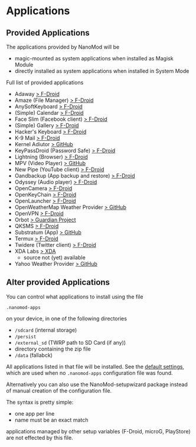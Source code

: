 # Applications

## Provided Applications

The applications provided by NanoMod will be
* magic-mounted as system applications when installed as Magisk Module
* directly installed as system applications when installed in System Mode

Full list of provided applications
* Adaway [> F-Droid](https://f-droid.org/repository/browse/?fdfilter=adaway&fdid=org.adaway)
* Amaze (File Manager) [> F-Droid](https://f-droid.org/repository/browse/?fdfilter=amaze&fdid=com.amaze.filemanager)
* AnySoftKeyboard [> F-Droid](https://f-droid.org/repository/browse/?fdfilter=anysoftkeyboard&fdid=com.menny.android.anysoftkeyboard)
* (Simple) Calendar [> F-Droid](https://f-droid.org/repository/browse/?fdfilter=calendar&fdid=com.simplemobiletools.calendar)
* Face Slim (Facebook client) [> F-Droid](https://f-droid.org/repository/browse/?fdfilter=face+slim&fdid=org.indywidualni.fblite)
* (Simple) Gallery [> F-Droid](https://f-droid.org/repository/browse/?fdfilter=gallery&fdid=com.simplemobiletools.gallery)
* Hacker's Keyboard [> F-Droid](https://f-droid.org/repository/browse/?fdfilter=hacker&fdid=org.pocketworkstation.pckeyboard)
* K-9 Mail [> F-Droid](https://f-droid.org/repository/browse/?fdfilter=k9&fdid=com.fsck.k9)
* Kernel Adiutor [> GitHub](https://github.com/Grarak/KernelAdiutor)
* KeyPassDroid (Password Safe) [> F-Droid](https://f-droid.org/repository/browse/?fdfilter=keepass&fdid=com.android.keepass)
* Lightning (Browser) [> F-Droid](https://f-droid.org/repository/browse/?fdfilter=lightning&fdid=acr.browser.lightning)
* MPV (Video Player) [> GitHub](https://github.com/mpv-android/mpv-android)
* New Pipe (YouTube client) [> F-Droid](https://f-droid.org/repository/browse/?fdfilter=newpipe&fdid=org.schabi.newpipe)
* Oandbackup (App backup and restore) [> F-Droid](https://f-droid.org/repository/browse/?fdfilter=Oandbackup&fdid=dk.jens.backup)
* Odyssey (Audio player) [> F-Droid](https://f-droid.org/repository/browse/?fdfilter=odyssey&fdid=org.gateshipone.odyssey)
* OpenCamera [> F-Droid](https://f-droid.org/repository/browse/?fdfilter=open+camera&fdid=net.sourceforge.opencamera)
* OpenKeyChain [> F-Droid](https://f-droid.org/repository/browse/?fdfilter=Oandbackup&fdid=org.sufficientlysecure.keychain)
* OpenLauncher [> F-Droid](https://f-droid.org/repository/browse/?fdfilter=openlauncher&fdid=com.benny.openlauncher)
* OpenWeatherMap Weather Provider [> GitHub](https://github.com/LineageOS/android_packages_apps_OpenWeatherMapProvider)
* OpenVPN [> F-Droid](https://f-droid.org/repository/browse/?fdfilter=openvpn&fdid=de.blinkt.openvpn)
* Orbot [> Guardian Project](https://guardianproject.info/apps/orbot/)
* QKSMS [> F-Droid](https://f-droid.org/repository/browse/?fdfilter=qk&fdid=com.moez.QKSMS)
* Substratum (App) [> GitHub](https://github.com/substratum/substratum)
* Termux [> F-Droid](https://f-droid.org/repository/browse/?fdfilter=termux&fdid=com.termux)
* Twidere (Twitter client) [> F-Droid](https://f-droid.org/repository/browse/?fdfilter=twidere&fdid=org.mariotaku.twidere)
* XDA Labs [> XDA](https://forum.xda-developers.com/android/apps-games/labs-t3241866)
  * source not (yet) available
* Yahoo Weather Provider [> GitHub](https://github.com/LineageOS/android_packages_apps_YahooWeatherProvider)

## Alter provided Applications

You can control what applications to install using the file

`.nanomod-apps`

on your device, in one of the following directories

* `/sdcard` (internal storage)
* `/persist`
* `/external_sd` (TWRP path to SD Card (if any))
* directory containing the zip file
* `/data` (fallabck)

All applications listed in that file will be installed. See the [default settings](.nanomod-apps), which are used when no `.nanomod-apps` configuration file was found. 

Alternatively you can also use the NanoMod-setupwizard package instead of manual creation of the configuration file.

The syntax is pretty simple:

* one app per line
* name must be an exact match

applications managed by other setup variables (F-Droid, microG, PlayStore) are not effected by this file.
